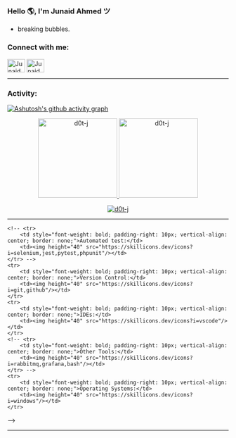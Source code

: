 <link rel="stylesheet" type='text/css' href="https://cdn.jsdelivr.net/gh/devicons/devicon@latest/devicon.min.css" />

### Hello 🌎, I'm Junaid Ahmed ツ
- breaking bubbles.

<h3 align="left">Connect with me:</h3>
<p align="left">
<a href="https://www.linkedin.com/in/dotj/" target="blank"><img align="center" src="https://skillicons.dev/icons?i=linkedin" alt="Junaid Ahmed" height="30" width="40" /></a>
<a href="https://discord.gg/JeHnrf5amA" target="blank"><img align="center" src="https://skillicons.dev/icons?i=discord" alt="Junaid Ahmed" height="30" width="40" /></a>
</p>

<!-- <p align="left"> <img src="https://komarev.com/ghpvc/?username=d0t-j&label=Profile%20views&color=0e75b6&style=flat" alt="d0t-j" /> </p> -->

---

<h3 align="left">Activity:</h3>

[![Ashutosh's github activity graph](https://github-readme-activity-graph.vercel.app/graph?username=d0t-j&theme=react-dark)](https://github.com/ashutosh00710/github-readme-activity-graph)

<div align="center">
  <a href="https://github.com/d0t-j">
    <img height="180em" src="https://github-readme-stats.vercel.app/api/top-langs?username=d0t-j&show_icons=true&locale=en&layout=compact&theme=radical" alt="d0t-j"/>
    <img height="180em" src="https://github-readme-stats.vercel.app/api?username=d0t-j&show_icons=true&theme=radical" alt="d0t-j"/>
  </a>
</div>
<p align="center">
  <a href="https://github.com/d0t-j">
    <img src="https://streak-stats.demolab.com?user=d0t-j&theme=radical&hide_border=true&border_radius=15" alt="d0t-j" />
  </a>
</p>

---

<!-- <h3 align="left">Languages and Tools:</h3>
<table>
    <tr>
        <td style="font-weight: bold; padding-right: 10px; vertical-align: center; border: none;">Backend:</td>
        <td><img height="40" src="https://skillicons.dev/icons?i=python,c,cpp"/></td>
    </tr>
    <tr>
        <td style="font-weight: bold; padding-right: 10px; vertical-align: center;">Frontend:</td>
        <td><img height="40" src="https://skillicons.dev/icons?i=react,nextjs,html,css,sass,bootstrap,js"/></td>
    </tr>
    <tr>
        <td style="font-weight: bold; padding-right: 10px; vertical-align: center; border: none;">Database:</td>
        <td><img height="40" src="https://skillicons.dev/icons?i=firebase"/></td>
    </tr>
    <!-- <tr>
        <td style="font-weight: bold; padding-right: 10px; vertical-align: center; border: none;">DevOps:</td>
        <td><img height="40" src="https://skillicons.dev/icons?i=docker,kubernetes,gcp,terraform,jenkins,githubactions,gitlarun"/></td>
    </tr> -->
    <!-- <tr>
        <td style="font-weight: bold; padding-right: 10px; vertical-align: center; border: none;">Automated test:</td>
        <td><img height="40" src="https://skillicons.dev/icons?i=selenium,jest,pytest,phpunit"/></td>
    </tr> -->
    <tr>
        <td style="font-weight: bold; padding-right: 10px; vertical-align: center; border: none;">Version Control:</td>
        <td><img height="40" src="https://skillicons.dev/icons?i=git,github"/></td>
    </tr>
    <tr>
        <td style="font-weight: bold; padding-right: 10px; vertical-align: center; border: none;">IDEs:</td>
        <td><img height="40" src="https://skillicons.dev/icons?i=vscode"/></td>
    </tr>
    <!-- <tr>
        <td style="font-weight: bold; padding-right: 10px; vertical-align: center; border: none;">Other Tools:</td>
        <td><img height="40" src="https://skillicons.dev/icons?i=rabbitmq,grafana,bash"/></td>
    </tr> -->
    <tr>
        <td style="font-weight: bold; padding-right: 10px; vertical-align: center; border: none;">Operating Systems:</td>
        <td><img height="40" src="https://skillicons.dev/icons?i=windows"/></td>
    </tr>
</table>
-->

---

<!-- [d0t-j](https://github.com/d0t-j)
26/07/2024 -->
